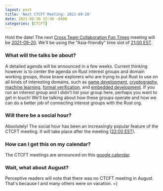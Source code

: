 ```yaml
---
layout: post
title: 'Next CTCFT Meeting: 2021-09-20'
date: 2021-08-30 15:30 -0400
categories: [CTCFT]
---
```


Hold the date! The next [Cross Team Collaboration Fun Times](https://rust-ctcft.github.io/ctcft/) meeting will be [2021-09-20](https://rust-ctcft.github.io/ctcft/meetings/2021-09-20.html). We'll be using the "Asia-friendly" time slot of [21:00 EST](https://everytimezone.com/s/6f28d1ba).

### What will the talks be about?

A detailed agenda will be announced in a few weeks. Current thinking however is to center the agenda on Rust interest groups and domain working groups, those brave explorers who are trying to put Rust to use on all kinds of interesting domains, such as [game development], [cryptography], [machine learning], [formal verification], and [embedded development]. If you run an interest group and I didn't list your group here, perhaps you want to get in touch! We'll be talking about how these groups operate and how we can do a better job of connecting interest groups with the Rust org.

[game development]: https://gamedev.rs/
[cryptography]: https://github.com/The-DevX-Initiative/RCIG_Coordination_Repo
[machine learning]: https://github.com/rust-ml/wg
[formal verification]: https://github.com/rust-formal-methods/
[embedded development]: https://github.com/rust-embedded/wg

### Will there be a social hour?

Absolutely! The social hour has been an increasingly popular feature of the CTCFT meeting. It will take place after the meeting ([22:00 EST](https://everytimezone.com/s/c9e1dd2f)).

### How can I get this on my calendar?

The CTCFT meetings are announced on this [google calendar](https://calendar.google.com/calendar/u/0?cid=NnU1cnJ0Y2U2bHJ0djA3cGZpM2RhbWdqdXNAZ3JvdXAuY2FsZW5kYXIuZ29vZ2xlLmNvbQ).

### Wait, what about August?

Perceptive readers will note that there was no CTCFT meeting in August. That's because I and many others were on vacation. =)

